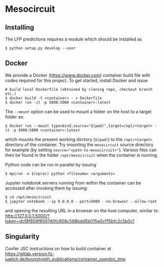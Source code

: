 Mesocircuit
===========

Installing
----------

The LFP predictions requires a module which should be installed as

    $ python setup.py develop --user


Docker
------

We provide a Docker (https://www.docker.com) container build file with codes required for this project.
To get started, install Docker and issue

    # build local Dockerfile (obtained by cloning repo, checkout branch etc.)
    $ docker build -t <container> - < Dockerfile
    $ docker run -it -p 5000:5000 <container>:latest


The ``--mount`` option can be used to mount a folder on the host to a target folder as:

    $ docker run --mount type=bind,source="$(pwd)",target=/opt/<target> -it -p 5000:5000 <container>:latest

which mounts the present working dirctory (``$(pwd)``) to the ``/opt/<target>`` directory of the container.
Try mounting the ``mesocircuit`` source directory for example (by setting ``source="<path-to-mesocircuit>"``).
Various files can then be found in the folder ``/opt/mesocircuit``
when the container is running.

Python code can be run in parallel by issuing

    $ mpirun -n $(nproc) python <filename> <arguments>

Jupyter notebook servers running from within the
container can be accessed after invoking them by issuing:

    $ cd /opt/mesocircuit
    $ jupyter notebook --ip 0.0.0.0 --port=5000 --no-browser --allow-root

and opening the resulting URL in a browser on the host computer, similar to:
http://127.0.0.1:5000/?token=dcf8f859f859740fc858c568bdd5b015e0cf15bfc2c5b0c1


Singularity
-----------

Confer JSC instructions on how to build container at https://gitlab.version.fz-juelich.de/bvonstvieth_publications/container_userdoc_tmp
